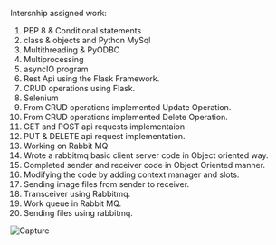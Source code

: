 Intersnhip assigned work:
1) PEP 8 & Conditional statements
2) class & objects and Python MySql
3) Multithreading & PyODBC
4) Multiprocessing
5) asyncIO program
6) Rest Api using the Flask Framework.
7) CRUD operations using Flask.
8) Selenium 
9) From CRUD operations implemented Update Operation.
10) From CRUD operations implemented Delete Operation.
11) GET and POST api requests implementaion
12) PUT & DELETE api request implementation.
13) Working on Rabbit MQ
14) Wrote a rabbitmq basic client server code in Object oriented way.
15) Completed sender and receiver code in Object Oriented manner.
16) Modifying the code by adding context manager and slots.
17) Sending image files from sender to receiver.
18) Transceiver using Rabbitmq.
19) Work queue in Rabbit MQ.
20) Sending files using rabbitmq.


![Capture](https://user-images.githubusercontent.com/56088741/84587342-0e55db80-ae3c-11ea-9050-8cbae85af5d3.PNG)

